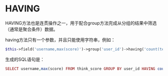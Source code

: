 # HAVING


HAVING方法也是连贯操作之一，用于配合group方法完成从分组的结果中筛选（通常是聚合条件）数据。


having方法只有一个参数，并且只能使用字符串，例如：

```php
$this->field('username,max(score)')->group('user_id')->having('count(test_time)>3')->select();
```

生成的SQL语句是：

```php
SELECT username,max(score) FROM think_score GROUP BY user_id HAVING count(test_time)>3
```

